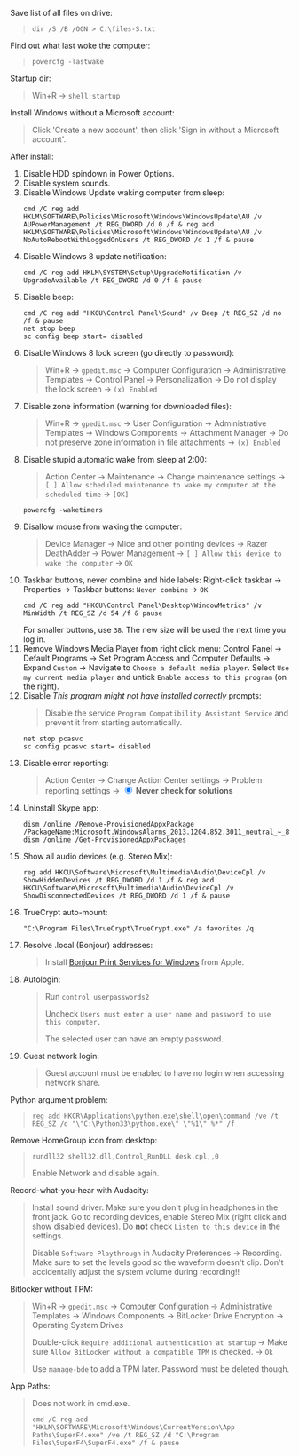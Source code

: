 Save list of all files on drive:
> `dir /S /B /OGN > C:\files-S.txt`

Find out what last woke the computer:
> `powercfg -lastwake`

Startup dir:
> Win+R → `shell:startup`

Install Windows without a Microsoft account:
> Click 'Create a new account', then click 'Sign in without a Microsoft account'.

After install:
1. Disable HDD spindown in Power Options.
1. Disable system sounds.
1. Disable Windows Update waking computer from sleep:
   ```
   cmd /C reg add HKLM\SOFTWARE\Policies\Microsoft\Windows\WindowsUpdate\AU /v AUPowerManagement /t REG_DWORD /d 0 /f & reg add HKLM\SOFTWARE\Policies\Microsoft\Windows\WindowsUpdate\AU /v NoAutoRebootWithLoggedOnUsers /t REG_DWORD /d 1 /f & pause
   ```
1. Disable Windows 8 update notification:
   ```
   cmd /C reg add HKLM\SYSTEM\Setup\UpgradeNotification /v UpgradeAvailable /t REG_DWORD /d 0 /f & pause
   ```
1. Disable beep:
   ```
   cmd /C reg add "HKCU\Control Panel\Sound" /v Beep /t REG_SZ /d no /f & pause
   net stop beep
   sc config beep start= disabled
   ```
1. Disable Windows 8 lock screen (go directly to password):
   > Win+R → `gpedit.msc` → Computer Configuration → Administrative Templates → Control Panel → Personalization → Do not display the lock screen → `(x) Enabled`
1. Disable zone information (warning for downloaded files):
   > Win+R → `gpedit.msc` → User Configuration → Administrative Templates → Windows Components → Attachment Manager → Do not preserve zone information in file attachments → `(x) Enabled`
1. Disable stupid automatic wake from sleep at 2:00:
   > Action Center → Maintenance → Change maintenance settings → `[ ] Allow scheduled maintenance to wake my computer at the scheduled time` → `[OK]`
   ```
   powercfg -waketimers
   ```
1. Disallow mouse from waking the computer:
   > Device Manager → Mice and other pointing devices → Razer DeathAdder → Power Management → `[ ] Allow this device to wake the computer` → `OK`
1. Taskbar buttons, never combine and hide labels:
   Right-click taskbar → Properties → Taskbar buttons: `Never combine` → `OK`
   ```
   cmd /C reg add "HKCU\Control Panel\Desktop\WindowMetrics" /v MinWidth /t REG_SZ /d 54 /f & pause
   ```
   For smaller buttons, use `38`.
   The new size will be used the next time you log in.
1. Remove Windows Media Player from right click menu:
   Control Panel → Default Programs → Set Program Access and Computer Defaults → Expand `Custom` → Navigate to `Choose a default media player`. Select `Use my current media player` and untick `Enable access to this program` (on the right).
1. Disable _This program might not have installed correctly_ prompts:
   > Disable the service `Program Compatibility Assistant Service` and prevent it from starting automatically.
   ```
   net stop pcasvc
   sc config pcasvc start= disabled
   ```
1. Disable error reporting:
   > Action Center → Change Action Center settings → Problem reporting settings → <input type="radio" checked/> **Never check for solutions**
1. Uninstall Skype app:
   ```
   dism /online /Remove-ProvisionedAppxPackage /PackageName:Microsoft.WindowsAlarms_2013.1204.852.3011_neutral_~_8wekyb3d8bbwe
   dism /online /Get-ProvisionedAppxPackages
   ```
1. Show all audio devices (e.g. Stereo Mix):
   ```
   reg add HKCU\Software\Microsoft\Multimedia\Audio\DeviceCpl /v ShowHiddenDevices /t REG_DWORD /d 1 /f & reg add HKCU\Software\Microsoft\Multimedia\Audio\DeviceCpl /v ShowDisconnectedDevices /t REG_DWORD /d 1 /f & pause
   ```
1. TrueCrypt auto-mount:
   ```
   "C:\Program Files\TrueCrypt\TrueCrypt.exe" /a favorites /q
   ```
1. Resolve .local (Bonjour) addresses:
   > Install [Bonjour Print Services for Windows](http://support.apple.com/kb/DL999) from Apple.
1. Autologin:
   > Run `control userpasswords2`
   >
   > Uncheck `Users must enter a user name and password to use this computer.`
   >
   > The selected user can have an empty password.
1. Guest network login:
   > Guest account must be enabled to have no login when accessing network share.

Python argument problem:
> ```
> reg add HKCR\Applications\python.exe\shell\open\command /ve /t REG_SZ /d "\"C:\Python33\python.exe\" \"%1\" %*" /f
> ```

Remove HomeGroup icon from desktop:
> ```
> rundll32 shell32.dll,Control_RunDLL desk.cpl,,0
> ```
> Enable Network and disable again.

Record-what-you-hear with Audacity:
> Install sound driver. Make sure you don't plug in headphones in the front jack. Go to recording devices, enable Stereo Mix (right click and show disabled devices). Do **not** check `Listen to this device` in the settings.
>
> Disable `Software Playthrough` in Audacity Preferences → Recording. Make sure to set the levels good so the waveform doesn't clip. Don't accidentally adjust the system volume during recording!!

Bitlocker without TPM:
> Win+R → `gpedit.msc` → Computer Configuration → Administrative Templates → Windows Components → BitLocker Drive Encryption → Operating System Drives
>
> Double-click `Require additional authentication at startup` → Make sure `Allow BitLocker without a compatible TPM` is checked. → `Ok`
>
> Use `manage-bde` to add a TPM later. Password must be deleted though.

App Paths:
> Does not work in cmd.exe.
> ```
> cmd /C reg add "HKLM\SOFTWARE\Microsoft\Windows\CurrentVersion\App Paths\SuperF4.exe" /ve /t REG_SZ /d "C:\Program Files\SuperF4\SuperF4.exe" /f & pause
> ```
